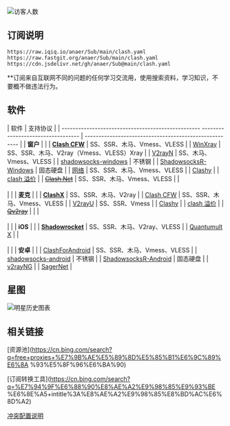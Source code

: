 ![访客人数](https://profile-counter.glitch.me/Kyaukyue_Clash-rules/count.svg)

## 订阅说明

```
https://raw.iqiq.io/anaer/Sub/main/clash.yaml
https://raw.fastgit.org/anaer/Sub/main/clash.yaml
https://cdn.jsdelivr.net/gh/anaer/Sub@main/clash.yaml
```

**订阅来自互联网不同的问题的任何学习交流用，使用搜索资料，学习知识，不要概不做违法行为。

## 软件

| 软件 | 支持协议 |
| -------------------------------------------------- ---------------------------------- | ------------------------------------------------------ |
| **窗户** | |
| [**Clash CFW**](https://github.com/Fndroid/clash_for_windows_pkg/releases) | SS、SSR、木马、Vmess、VLESS |
| [WinXray](https://github.com/TheMRLL/winxray/releases) | SS、SSR、木马、V2ray（Vmess、VLESS）Xray |
| [V2rayN](https://github.com/2dust/v2rayN/releases) | SS、木马、Vmess、VLESS |
| [shadowsocks-windows](https://github.com/shadowsocks/shadowsocks-windows/releases) | 不锈钢 |
| [ShadowsocksR-Windows](https://github.com/HMBSbige/ShadowsocksR-Windows/releases) | 固态硬盘 |
| [网络](https://github.com/netchx/netch/releases) | SS、SSR、木马、Vmess、VLESS |
| [Clashy](https://github.com/SpongeNobody/Clashy/releases) |
| [clash 溢价](https://github.com/Dreamacro/clash/releases/tag/premium) |
| [~~Clash.Net~~](https://github.com/ClashDotNetFramework/ClashDotNetFramework/releases/) | SS、SSR、木马、Vmess、VLESS |
| <br/><br/> | |
| **麦克** | |
| [**ClashX**](https://github.com/yichengchen/clashX/releases) | SS、SSR、木马、V2ray |
| [Clash CFW](https://github.com/Fndroid/clash_for_windows_pkg/releases) | SS、SSR、木马、Vmess、VLESS |
| [V2rayU](https://github.com/yanue/V2rayU/releases) | SS、SSR、Vmess |
| [Clashy](https://github.com/SpongeNobody/Clashy/releases) |
| [clash 溢价](https://github.com/Dreamacro/clash/releases/tag/premium) |
| [~~Qv2ray~~](https://github.com/Qv2ray/Qv2ray/releases) | |
| <br/><br/> | |
| **iOS** | |
| [**Shadowrocket**](https://apps.apple.com/bo/app/shadowrocket/id932747118?l=en) | SS、SSR、木马、V2ray、VLESS |
| [Quantumult X](https://apps.apple.com/us/app/id1443988620) |
| <br/><br/> | |
| **安卓** | |
| [ClashForAndroid](https://github.com/Kr328/ClashForAndroid/releases) | SS、SSR、木马、Vmess、VLESS |
| [shadowsocks-android](https://github.com/shadowsocks/shadowsocks-android/releases) | 不锈钢 |
| [ShadowsocksR-Android](https://github.com/HMBSbige/ShadowsocksR-Android/releases) | 固态硬盘 |
| [v2rayNG](https://github.com/2dust/v2rayNG/releases) |
| [SagerNet](https://github.com/SagerNet/SagerNet/releases) |

## 星图

<!-- ![Stargazers over time](https://starchart.cc/anaer/Sub.svg) -->

<!-- ![@Kyaukyue/Clash-rules 的 Stargazers 回购名册](https://reporoster.com/stars/anaer/Sub) -->

![明星历史图表](https://api.star-history.com/svg?repos=Kyaukyue/Clash-rules&type=Date)

## 相关链接

[资源池](https://cn.bing.com/search?q=free+proxies+%E7%9B%AE%E5%89%8D%E5%85%B1%E6%9C%89%E6%8A %93%E5%8F%96%E6%BA%90)

[订阅转换工具](https://cn.bing.com/search?q=%E7%94%9F%E6%88%90%E8%AE%A2%E9%98%85%E9%93%BE %E6%8E%A5+intitle%3A%E8%AE%A2%E9%98%85%E8%BD%AC%E6%8D%A2)

[冲突配置说明](https://lancellc.gitbook.io/clash/)
